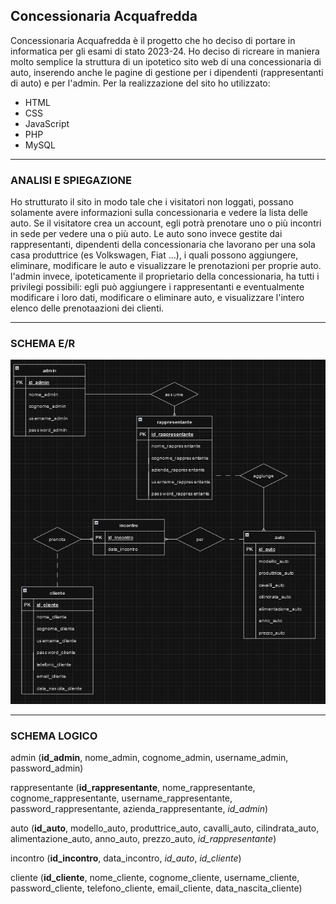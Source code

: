 ## Concessionaria Acquafredda
Concessionaria Acquafredda è il progetto che ho deciso di portare in informatica per gli esami di stato 2023-24. Ho deciso di ricreare in maniera molto semplice la struttura di un ipotetico sito web di una concessionaria di auto, inserendo anche le pagine di gestione per i dipendenti (rappresentanti di auto) e per l'admin.
Per la realizzazione del sito ho utilizzato:
- HTML
- CSS
- JavaScript
- PHP
- MySQL

***

### ANALISI E SPIEGAZIONE
Ho strutturato il sito in modo tale che i visitatori non loggati, possano solamente avere informazioni sulla concessionaria e vedere la lista delle auto. Se il visitatore crea un account, egli potrà prenotare uno o più incontri in sede per vedere una o più auto. Le auto sono invece gestite dai rappresentanti, dipendenti della concessionaria che lavorano per una sola casa produttrice (es Volkswagen, Fiat ...), i quali possono aggiungere, eliminare, modificare le auto e visualizzare le prenotazioni per proprie auto. l'admin invece, ipoteticamente il proprietario della concessionaria, ha tutti i privilegi possibili: egli può aggiungere i rappresentanti e eventualmente modificare i loro dati, modificare o eliminare auto, e visualizzare l'intero elenco delle prenotaazioni dei clienti.

***

### SCHEMA E/R
![Schema E/R](schemi/schemaER.png)

***

### SCHEMA LOGICO

admin (**id_admin**, nome_admin, cognome_admin, username_admin, password_admin)

rappresentante (**id_rappresentante**, nome_rappresentante, cognome_rappresentante, username_rappresentante, password_rappresentante, azienda_rappresentante, _id_admin_)

auto (**id_auto**, modello_auto, produttrice_auto, cavalli_auto, cilindrata_auto, alimentazione_auto, anno_auto, prezzo_auto, _id_rappresentante_)

incontro (**id_incontro**, data_incontro, _id_auto_, _id_cliente_)

cliente (**id_cliente**, nome_cliente, cognome_cliente, username_cliente, password_cliente, telefono_cliente, email_cliente, data_nascita_cliente)
